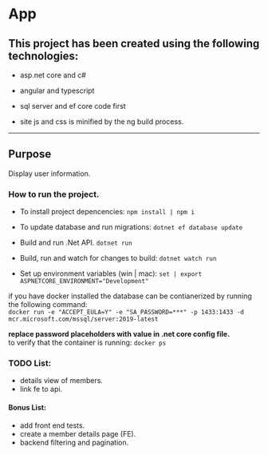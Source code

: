 # App

## This project has been created using the following technologies:

- asp.net core and c#
- angular and typescript
- sql server and ef core code first

- site js and css is minified by the ng build process.

---

## Purpose

Display user information.

### How to run the project.

- To install project depencencies:
  `npm install | npm i`

- To update database and run migrations:
  `dotnet ef database update`

- Build and run .Net API.
  `dotnet run`

- Build, run and watch for changes to build:
  `dotnet watch run`

- Set up environment variables (win | mac):
  `set | export ASPNETCORE_ENVIRONMENT="Development"`

if you have docker installed the database can be contianerized by running the following command:
<br>
`docker run -e "ACCEPT_EULA=Y" -e "SA_PASSWORD=***" -p 1433:1433 -d mcr.microsoft.com/mssql/server:2019-latest`

<!-- todo: use secret manager. -->

**replace password placeholders with value in .net core config file.**
<br>
to verify that the container is running:
`docker ps`

### TODO List:

- details view of members.
- link fe to api.

#### Bonus List:

- add front end tests.
- create a member details page (FE).
- backend filtering and pagination.
